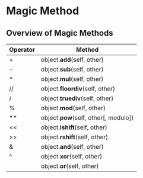 # Magic Method
## Overview of Magic Methods

Operator | Method
---------|--------
+	  |object.__add__(self, other)
-	  |object.__sub__(self, other)
*	  |object.__mul__(self, other)
//	|object.__floordiv__(self, other)
/	  |object.__truediv__(self, other)
%	  |object.__mod__(self, other)
**	|object.__pow__(self, other[, modulo])
<<	|object.__lshift__(self, other)
>>	|object.__rshift__(self, other)
&	  |object.__and__(self, other)
^	  |object.__xor__(self, other)
|	  |object.__or__(self, other)
